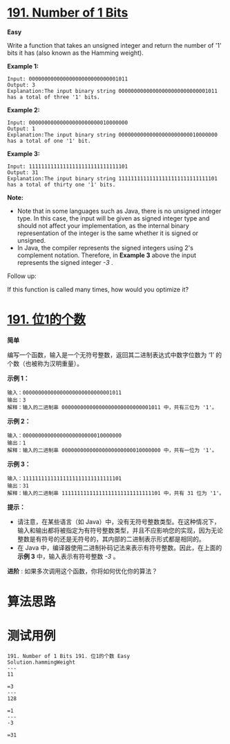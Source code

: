 # [191. Number of 1 Bits][enTitle]

**Easy**

Write a function that takes an unsigned integer and return the number of '1' bits it has (also known as the Hamming weight).



**Example 1:** 

```
Input: 00000000000000000000000000001011
Output: 3
Explanation:The input binary string 00000000000000000000000000001011 has a total of three '1' bits.

```

**Example 2:** 

```
Input: 00000000000000000000000010000000
Output: 1
Explanation:The input binary string 00000000000000000000000010000000 has a total of one '1' bit.

```

**Example 3:** 

```
Input: 11111111111111111111111111111101
Output: 31
Explanation:The input binary string 11111111111111111111111111111101 has a total of thirty one '1' bits.
```



**Note:** 

- Note that in some languages such as Java, there is no unsigned integer type. In this case, the input will be given as signed integer type and should not affect your implementation, as the internal binary representation of the integer is the same whether it is signed or unsigned. 
- In Java, the compiler represents the signed integers using 2's complement notation. Therefore, in **Example 3**  above the input represents the signed integer  *-3* .



Follow up:

If this function is called many times, how would you optimize it?


# [191. 位1的个数][cnTitle]

**简单**

编写一个函数，输入是一个无符号整数，返回其二进制表达式中数字位数为 ‘1’ 的个数（也被称为汉明重量）。



**示例 1：** 

```
输入：00000000000000000000000000001011
输出：3
解释：输入的二进制串 00000000000000000000000000001011 中，共有三位为 '1'。

```

**示例 2：** 

```
输入：00000000000000000000000010000000
输出：1
解释：输入的二进制串 00000000000000000000000010000000 中，共有一位为 '1'。

```

**示例 3：** 

```
输入：11111111111111111111111111111101
输出：31
解释：输入的二进制串 11111111111111111111111111111101 中，共有 31 位为 '1'。
```



**提示：** 

- 请注意，在某些语言（如 Java）中，没有无符号整数类型。在这种情况下，输入和输出都将被指定为有符号整数类型，并且不应影响您的实现，因为无论整数是有符号的还是无符号的，其内部的二进制表示形式都是相同的。 
- 在 Java 中，编译器使用二进制补码记法来表示有符号整数。因此，在上面的 **示例 3**  中，输入表示有符号整数  *-3* 。



**进阶** : 如果多次调用这个函数，你将如何优化你的算法？




# 算法思路

# 测试用例
```
191. Number of 1 Bits 191. 位1的个数 Easy
Solution.hammingWeight
---
11

=3
---
128

=1
---
-3

=31
```

[enTitle]: https://leetcode.com/problems/number-of-1-bits/
[cnTitle]: https://leetcode-cn.com/problems/number-of-1-bits/
